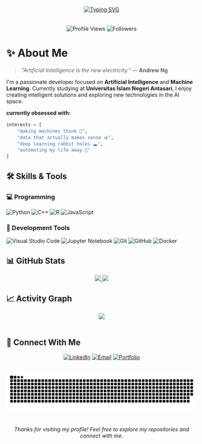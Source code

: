 <div align="center">
  <a href="https://git.io/typing-svg">
    <img src="https://readme-typing-svg.herokuapp.com?font=Rock+Salt&size=40&duration=3000&pause=1000&color=F39C12&center=true&vCenter=true&width=800&height=70&lines=Code.+Train.+Predict.+Repeat."
         alt="Typing SVG" />
  </a>
</div><br><br>


<div align="center">
  <img src="https://komarev.com/ghpvc/?username=mkaspulanwar&style=for-the-badge&color=F39C12" alt="Profile Views"/>
  <img src="https://img.shields.io/github/followers/mkaspulanwar?style=for-the-badge&color=F39C12" alt="Followers"/>
</div>



# ✨ About Me

> *"Artificial Intelligence is the new electricity."* — **Andrew Ng**

I'm a passionate developer focused on **Artificial Intelligence** and **Machine Learning**. Currently studying at **Universitas Islam Negeri Antasari**, I enjoy creating intelligent solutions and exploring new technologies in the AI space.

**currently obsessed with:**
```python
interests = [
    "making machines think 🤖",
    "data that actually makes sense 📊", 
    "deep learning rabbit holes 🕳️",
    "automating my life away 🚀"
]
```





## 🛠 Skills & Tools

### 💻 Programming
![Python](https://img.shields.io/badge/Python-FFD43B?style=for-the-badge&logo=python&logoColor=blue)
![C++](https://img.shields.io/badge/C++-00599C?style=for-the-badge&logo=cplusplus&logoColor=white)
![R](https://img.shields.io/badge/R-276DC3?style=for-the-badge&logo=r&logoColor=white)
![JavaScript](https://img.shields.io/badge/JavaScript-323330?style=for-the-badge&logo=javascript&logoColor=F7DF1E)

### 🔧 Development Tools
![Visual Studio Code](https://img.shields.io/badge/Visual%20Studio%20Code-0078d4.svg?style=for-the-badge&logo=visual-studio-code&logoColor=white)
![Jupyter Notebook](https://img.shields.io/badge/jupyter-%23FA0F00.svg?style=for-the-badge&logo=jupyter&logoColor=white)
![Git](https://img.shields.io/badge/git-%23F05033.svg?style=for-the-badge&logo=git&logoColor=white)
![GitHub](https://img.shields.io/badge/github-%23121011.svg?style=for-the-badge&logo=github&logoColor=white)
![Docker](https://img.shields.io/badge/docker-%230db7ed.svg?style=for-the-badge&logo=docker&logoColor=white)



## 📊 GitHub Stats

<p align="center">
<a href="https://github.com/mkaspulanwar">
  <img height="180em" src="https://github-readme-stats-eight-theta.vercel.app/api?username=mkaspulanwar&show_icons=true&hide_border=true&bg_color=0d1117&theme=tokyonight&include_all_commits=true&count_private=true"/>
  <img height="180em" src="https://github-readme-stats-eight-theta.vercel.app/api/top-langs/?username=mkaspulanwar&hide=html,css&layout=compact&langs_count=8&hide_border=true&bg_color=0d1117&theme=tokyonight"/>
</a>
</p>

## 📈 Activity Graph

<div align="center">
<img src="https://github-readme-activity-graph.vercel.app/graph?username=mkaspulanwar&theme=tokyo-night&bg_color=1a1b27&color=a9b1d6&line=00d4ff&point=7c3aed&area=true&hide_border=true"/>
</div>

<br>

## 🤝 Connect With Me

<div align="center">

[![LinkedIn](https://img.shields.io/badge/LinkedIn-0077B5?style=for-the-badge&logo=linkedin&logoColor=white)](https://linkedin.com/in/mkasplanwar)
[![Email](https://img.shields.io/badge/Email-D14836?style=for-the-badge&logo=gmail&logoColor=white)](mailto:mkaspulanwar2002@gmail.com)
[![Portfolio](https://img.shields.io/badge/Portfolio-FF6B6B?style=for-the-badge&logo=firefox&logoColor=white)](https://mkaspulanwar.com)

</div>

<br>

<div align="center">
<img src="https://raw.githubusercontent.com/platane/platane/output/github-contribution-grid-snake-dark.svg" alt="Snake Animation" />
</div>

<br>

<div align="center">
<p><i>Thanks for visiting my profile! Feel free to explore my repositories and connect with me.</i></p>
</div>

